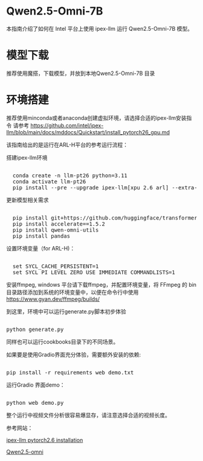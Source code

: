 # Qwen2.5-Omni-7B
本指南介绍了如何在 Intel 平台上使用 ipex-llm 运行 Qwen2.5-Omni-7B 模型。

# 模型下载
推荐使用魔搭，下载模型，并放到本地Qwen2.5-Omni-7B 目录

# 环境搭建
推荐使用minconda或者anaconda创建虚拟环境，请选择合适的ipex-llm安装指令
请参考 https://github.com/intel/ipex-llm/blob/main/docs/mddocs/Quickstart/install_pytorch26_gpu.md

该指南给出的是运行在ARL-H平台的参考运行流程：

搭建ipex-llm环境
  <pre> 
  conda create -n llm-pt26 python=3.11
  conda activate llm-pt26
  pip install --pre --upgrade ipex-llm[xpu_2.6_arl] --extra-index-url https://pytorch-extension.intel.com/release-whl/stable/arl/cn/ </pre>

更新模型相关需求
  <pre> 
  pip install git+https://github.com/huggingface/transformers@f742a644ca32e65758c3adb36225aef1731bd2a8
  pip install accelerate==1.5.2
  pip install qwen-omni-utils 
  pip install pandas </pre>

设置环境变量（for ARL-H)：
  <pre> 
  set SYCL_CACHE_PERSISTENT=1
  set SYCL_PI_LEVEL_ZERO_USE_IMMEDIATE_COMMANDLISTS=1 </pre>

安装ffmpeg, windows 平台请下载ffmpeg，并配置环境变量，将 FFmpeg 的 bin 目录路径添加到系统的环境变量中，以便在命令行中使用
https://www.gyan.dev/ffmpeg/builds/

到这里，环境中可以运行generate.py脚本初步体验
<pre> 
python generate.py</pre>

同样也可以运行cookbooks目录下的不同场景。

如果要是使用Gradio界面充分体验，需要额外安装的依赖:
<pre> 
pip install -r requirements_web_demo.txt </pre>

运行Gradio 界面demo：
<pre> 
python web_demo.py </pre>

整个运行中视频文件分析很容易爆显存，请注意选择合适的视频长度。

参考网站：


[ipex-llm pytorch2.6 installation](https://github.com/intel/ipex-llm/blob/main/docs/mddocs/Quickstart/install_pytorch26_gpu.md)


[Qwen2.5-omni](https://github.com/QwenLM/Qwen2.5-Omni)


